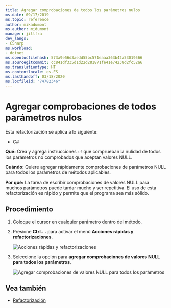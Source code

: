 ```yaml
---
title: Agregar comprobaciones de todos los parámetros nulos
ms.date: 09/17/2019
ms.topic: reference
author: mikadumont
ms.author: midumont
manager: jillfra
dev_langs:
- CSharp
ms.workload:
- dotnet
ms.openlocfilehash: 573a9e56d3aedd55bc571eaaa363b42a53019566
ms.sourcegitcommit: cc841df335d1d22d281871fe41e74238d2fc52a6
ms.translationtype: HT
ms.contentlocale: es-ES
ms.lasthandoff: 03/18/2020
ms.locfileid: "74782346"
---
```

# <a name="add-null-checks-for-all-parameters"></a>Agregar comprobaciones de todos parámetros nulos 

Esta refactorización se aplica a lo siguiente: 

- C# 

**Qué:** Crea y agrega instrucciones `if` que comprueban la nulidad de todos los parámetros no comprobados que aceptan valores NULL. 

**Cuándo:** Quiere agregar rápidamente comprobaciones de parámetros NULL para todos los parámetros de métodos aplicables.

**Por qué:** La tarea de escribir comprobaciones de valores NULL para muchos parámetros puede tardar mucho y ser repetitiva. El uso de esta refactorización es rápido y permite que el programa sea más sólido.  

## <a name="how-to"></a>Procedimiento 

1. Coloque el cursor en cualquier parámetro dentro del método.

2. Presione **Ctrl**+ **.** para activar el menú **Acciones rápidas y refactorizaciones**.

   ![Acciones rápidas y refactorizaciones](media/add-null-checks-for-all-parameters.png)
   
3. Seleccione la opción para **agregar comprobaciones de valores NULL para todos los parámetros**.

   ![Agregar comprobaciones de valores NULL para todos los parámetros](media/add-null-checks-for-all.png) 

## <a name="see-also"></a>Vea también 

- [Refactorización](../refactoring-in-visual-studio.md)
